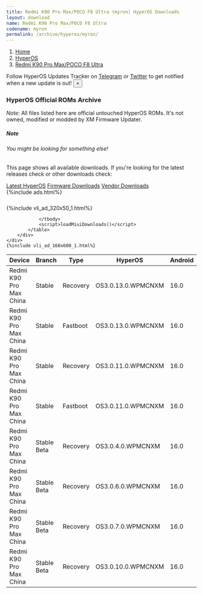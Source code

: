 ```yaml
---
title: Redmi K90 Pro Max/POCO F8 Ultra (myron) HyperOS Downloads
layout: download
name: Redmi K90 Pro Max/POCO F8 Ultra
codename: myron
permalink: /archive/hyperos/myron/
---
```

<nav aria-label="breadcrumb">
    <ol class="breadcrumb">
        <li class="breadcrumb-item"><a href="/">Home</a></li>
        <li class="breadcrumb-item"><a href="/hyperos/">HyperOS</a></li>
        <li class="breadcrumb-item active" aria-current="page"><a href="/hyperos/myron/">Redmi K90 Pro Max/POCO F8 Ultra</a></li>
    </ol>
</nav>
<div class="alert alert-primary alert-dismissible fade show" role="alert">
    Follow HyperOS Updates Tracker on <a href="https://t.me/MIUIUpdatesTracker" class="alert-link">Telegram</a>
     or <a href="https://twitter.com/MiFwUpdater" class="alert-link">Twitter</a> to get notified when a new update is out!
    <button type="button" class="close" data-dismiss="alert" aria-label="Close">
        <span aria-hidden="true">&times;</span>
    </button>
</div>

### HyperOS Official ROMs Archive
*Note*: All files listed here are official untouched HyperOS ROMs. It's not owned, modified or modded by XM Firmware Updater.
<div class="card">
  <div class="card-body">
    <h5 class="card-title">Note</h5>
    <h6 class="card-subtitle mb-2 text-muted">You might be looking for something else!</h6>
    <p class="card-text">This page shows all available downloads.
     If you're looking for the latest releases check or other downloads check:</p>
    <a href="/hyperos/myron/" class="card-link">Latest HyperOS</a>
    <a href="/firmware/myron/" class="card-link">Firmware Downloads</a>
    <a href="/vendor/myron/" class="card-link">Vendor Downloads</a>
  </div>
</div>
{%include ads.html%}
<div class="row justify-content-center">
    <div class="col-10">
        <div class="table-responsive-md" style="margin-top: 25px;">
            {%include vli_ad_320x50_1.html%}
            <table id="miui" class="display dt-responsive nowrap compact table table-striped table-hover table-sm">
                <thead class="thead-dark">
                    <tr>
                        <th data-ref="device">Device</th>
                        <th data-ref="branch">Branch</th>
                        <th data-ref="type">Type</th>
                        <th data-ref="miui">HyperOS</th>
                        <th data-ref="android">Android</th>
                        <th data-ref="size">Size</th>
                        <th data-ref="size">Date</th>
                        <th data-ref="link">Link</th>
                    </tr>
                </thead>
                <tbody>
                <tr><td>Redmi K90 Pro Max China</td><td>Stable</td><td>Recovery</td><td>OS3.0.13.0.WPMCNXM</td><td>16.0</td><td>9.4 GB</td><td>2025-10-27</td><td><a href="/hyperos/myron/stable/OS3.0.13.0.WPMCNXM/">Download</a></td></tr>
<tr><td>Redmi K90 Pro Max China</td><td>Stable</td><td>Fastboot</td><td>OS3.0.13.0.WPMCNXM</td><td>16.0</td><td>12.1 GB</td><td>2025-10-27</td><td><a href="/hyperos/myron/stable/OS3.0.13.0.WPMCNXM/">Download</a></td></tr>
<tr><td>Redmi K90 Pro Max China</td><td>Stable</td><td>Recovery</td><td>OS3.0.11.0.WPMCNXM</td><td>16.0</td><td>9.4 GB</td><td>2025-10-23</td><td><a href="/hyperos/myron/stable/OS3.0.11.0.WPMCNXM/">Download</a></td></tr>
<tr><td>Redmi K90 Pro Max China</td><td>Stable</td><td>Fastboot</td><td>OS3.0.11.0.WPMCNXM</td><td>16.0</td><td>12.1 GB</td><td>2025-10-20</td><td><a href="/hyperos/myron/stable/OS3.0.11.0.WPMCNXM/">Download</a></td></tr>
<tr><td>Redmi K90 Pro Max China</td><td>Stable Beta</td><td>Recovery</td><td>OS3.0.4.0.WPMCNXM</td><td>16.0</td><td>9.4 GB</td><td>2025-10-23</td><td><a href="/hyperos/myron/stable beta/OS3.0.4.0.WPMCNXM/">Download</a></td></tr>
<tr><td>Redmi K90 Pro Max China</td><td>Stable Beta</td><td>Recovery</td><td>OS3.0.6.0.WPMCNXM</td><td>16.0</td><td>9.4 GB</td><td>2025-10-23</td><td><a href="/hyperos/myron/stable beta/OS3.0.6.0.WPMCNXM/">Download</a></td></tr>
<tr><td>Redmi K90 Pro Max China</td><td>Stable Beta</td><td>Recovery</td><td>OS3.0.7.0.WPMCNXM</td><td>16.0</td><td>9.4 GB</td><td>2025-10-23</td><td><a href="/hyperos/myron/stable beta/OS3.0.7.0.WPMCNXM/">Download</a></td></tr>
<tr><td>Redmi K90 Pro Max China</td><td>Stable Beta</td><td>Recovery</td><td>OS3.0.10.0.WPMCNXM</td><td>16.0</td><td>9.4 GB</td><td>2025-10-23</td><td><a href="/hyperos/myron/stable beta/OS3.0.10.0.WPMCNXM/">Download</a></td></tr>

                </tbody>
                <script>loadMiuiDownloads()</script>
            </table>
        </div>
    </div>
    {%include vli_ad_160x600_1.html%}
</div>

